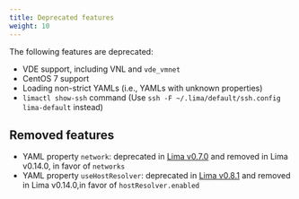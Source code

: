 ```yaml
---
title: Deprecated features
weight: 10
---
```


The following features are deprecated:

- VDE support, including VNL and `vde_vmnet`
- CentOS 7 support
- Loading non-strict YAMLs (i.e., YAMLs with unknown properties)
- `limactl show-ssh` command (Use `ssh -F ~/.lima/default/ssh.config lima-default` instead)

## Removed features
- YAML property `network`: deprecated in [Lima v0.7.0](https://github.com/lima-vm/lima/commit/07e68230e70b21108d2db3ca5e0efd0e43842fbd)
  and removed in Lima v0.14.0, in favor of `networks`
- YAML property `useHostResolver`: deprecated in [Lima v0.8.1](https://github.com/lima-vm/lima/commit/eaeee31b0496174363c55da732c855ae21e9ad97)
  and removed in Lima v0.14.0,in favor of `hostResolver.enabled`
